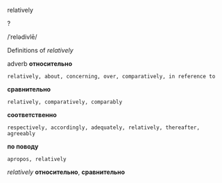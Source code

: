 relatively

?

/ˈrelədivlē/

Definitions of _relatively_

adverb
**относительно**

    relatively, about, concerning, over, comparatively, in reference to
**сравнительно**

    relatively, comparatively, comparably
**соответственно**

    respectively, accordingly, adequately, relatively, thereafter, agreeably
**по поводу**

    apropos, relatively

_relatively_
**относительно**, **сравнительно**
